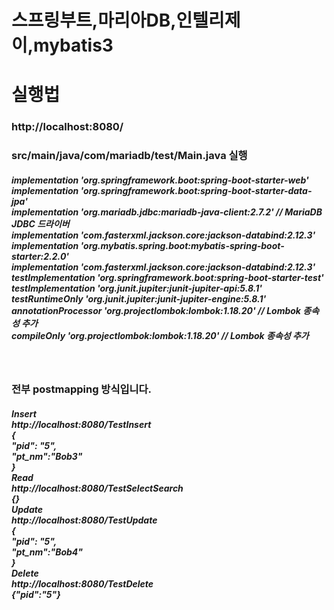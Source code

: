 # 스프링부트,마리아DB,인텔리제이,mybatis3 

<h1>실행법</h1>
<h3> http://localhost:8080/</h3>
<h3> src/main/java/com/mariadb/test/Main.java 실행</h3>


<h5> 
    implementation 'org.springframework.boot:spring-boot-starter-web'<br />
    implementation 'org.springframework.boot:spring-boot-starter-data-jpa'<br />
    implementation 'org.mariadb.jdbc:mariadb-java-client:2.7.2'  // MariaDB JDBC 드라이버<br />
    implementation 'com.fasterxml.jackson.core:jackson-databind:2.12.3'<br />
    implementation 'org.mybatis.spring.boot:mybatis-spring-boot-starter:2.2.0'<br />
    implementation 'com.fasterxml.jackson.core:jackson-databind:2.12.3'<br />
    testImplementation 'org.springframework.boot:spring-boot-starter-test'<br />
    testImplementation 'org.junit.jupiter:junit-jupiter-api:5.8.1'<br />
    testRuntimeOnly 'org.junit.jupiter:junit-jupiter-engine:5.8.1'<br />
    annotationProcessor 'org.projectlombok:lombok:1.18.20'  // Lombok 종속성 추가<br />
    compileOnly 'org.projectlombok:lombok:1.18.20'  // Lombok 종속성 추가<br />
</h5> <br />

<h3>전부 postmapping 방식입니다.<br /></h3>
<h5>Insert  <br />
http://localhost:8080/TestInsert <br />
{ <br />
  "pid": "5", <br />
  "pt_nm":"Bob3" <br />
} <br />
Read <br />
http://localhost:8080/TestSelectSearch <br />
{} <br />
Update <br />
http://localhost:8080/TestUpdate <br />
{ <br />
  "pid": "5", <br />
  "pt_nm":"Bob4" <br />
} <br />
Delete <br />
http://localhost:8080/TestDelete <br />
{"pid":"5"}  <br />
</h5>
